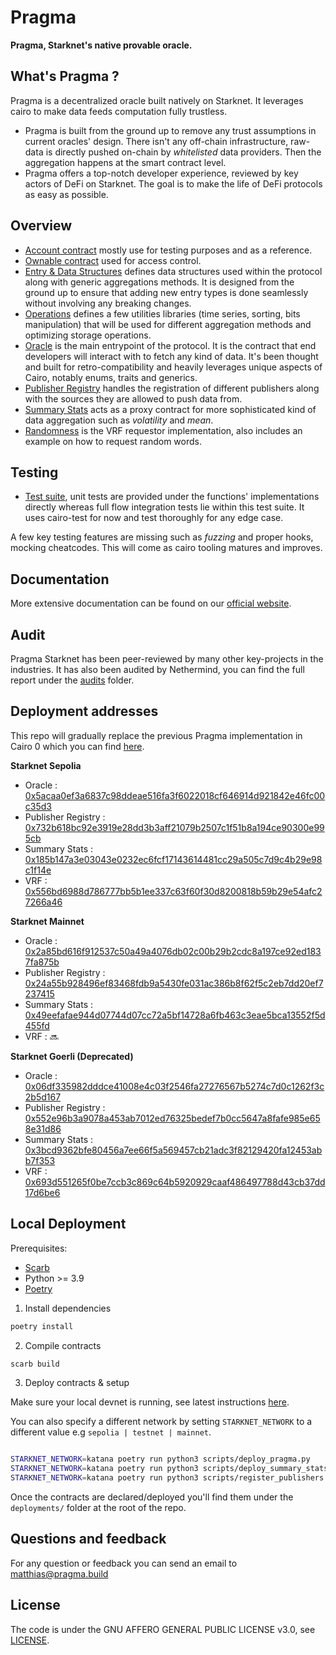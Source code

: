 # Pragma

**Pragma, Starknet's native provable oracle.**

What's Pragma ?
---

Pragma is a decentralized oracle built natively on Starknet. It leverages cairo to make data feeds computation fully trustless.

-  Pragma is built from the ground up to remove any trust assumptions in current oracles' design.
There isn't any off-chain infrastructure, raw-data is directly pushed on-chain by *whitelisted* data providers. Then the aggregation happens at the smart contract level.
- Pragma offers a top-notch developer experience, reviewed by key actors of DeFi on Starknet. The goal is to make the life of DeFi protocols as easy as possible.

Overview
---

- <a href="/src/account">Account contract</a> mostly use for testing purposes and as a reference.
- <a href="/src/admin">Ownable contract</a> used for access control.
- <a href="/src/entry">Entry & Data Structures</a> defines data structures used within the protocol along with generic aggregations methods. It is designed from the ground up to ensure that adding new entry types is done seamlessly without involving any breaking changes.
- <a href="/src/operations">Operations</a> defines a few utilities libraries (time series, sorting, bits manipulation) that will be used for different aggregation methods and optimizing storage operations.
- <a href="/src/oracle">Oracle</a> is the main entrypoint of the protocol. It is the contract that end developers will interact with to fetch any kind of data. It's been thought and built for retro-compatibility and heavily leverages unique aspects of Cairo, notably enums, traits and generics.
- <a href="/src/publisher_registry">Publisher Registry</a> handles the registration of different publishers along with the sources they are allowed to push data from.
- <a href="/src/compute_engines">Summary Stats</a> acts as a proxy contract for more sophisticated kind of data aggregation such as *volatility* and *mean*.
- <a href="/src/randomness">Randomness</a> is the VRF requestor implementation, also includes an example on how to request random words.

## Testing

- <a href="/src/tests">Test suite</a>, unit tests are provided under the functions' implementations directly whereas full flow integration tests lie within this test suite. It uses cairo-test for now and test thoroughly for any edge case.

A few key testing features are missing such as *fuzzing* and proper hooks, mocking cheatcodes. This will come as cairo tooling matures and improves.

Documentation
---

More extensive documentation can be found on our [official website](https://docs.pragma.build/).

Audit
---

Pragma Starknet has been peer-reviewed by many other key-projects in the industries.
It has also been audited by Nethermind, you can find the full report under the <a href='/audits'>audits</a> folder.


Deployment addresses
---

This repo will gradually replace the previous Pragma implementation in Cairo 0 which you can find [here](https://github.com/Astraly-Labs/pragma-contracts).

**Starknet Sepolia**
- Oracle : [0x5acaa0ef3a6837c98ddeae516fa3f6022018cf646914d921842e46fc00c35d3](https://goerli.voyager.online/contract/0x5acaa0ef3a6837c98ddeae516fa3f6022018cf646914d921842e46fc00c35d3)
- Publisher Registry : [0x732b618bc92e3919e28dd3b3aff21079b2507c1f51b8a194ce90300e995cb](https://goerli.voyager.online/contract/0x732b618bc92e3919e28dd3b3aff21079b2507c1f51b8a194ce90300e995cb)
- Summary Stats : [0x185b147a3e03043e0232ec6fcf17143614481cc29a505c7d9c4b29e98c1f14e](https://goerli.voyager.online/contract/0x185b147a3e03043e0232ec6fcf17143614481cc29a505c7d9c4b29e98c1f14e)
- VRF : [0x556bd6988d786777bb5b1ee337c63f60f30d8200818b59b29e54afc27266a46](https://goerli.voyager.online/contract/0x556bd6988d786777bb5b1ee337c63f60f30d8200818b59b29e54afc27266a46)

**Starknet Mainnet**
- Oracle : [0x2a85bd616f912537c50a49a4076db02c00b29b2cdc8a197ce92ed1837fa875b](https://voyager.online/contract/0x2a85bd616f912537c50a49a4076db02c00b29b2cdc8a197ce92ed1837fa875b)
- Publisher Registry : [0x24a55b928496ef83468fdb9a5430fe031ac386b8f62f5c2eb7dd20ef7237415](https://voyager.online/contract/0x24a55b928496ef83468fdb9a5430fe031ac386b8f62f5c2eb7dd20ef7237415)
- Summary Stats : [0x49eefafae944d07744d07cc72a5bf14728a6fb463c3eae5bca13552f5d455fd](https://voyager.online/contract/0x49eefafae944d07744d07cc72a5bf14728a6fb463c3eae5bca13552f5d455fd)
- VRF : 🔜

**Starknet Goerli (Deprecated)**
- Oracle : [0x06df335982dddce41008e4c03f2546fa27276567b5274c7d0c1262f3c2b5d167](https://goerli.voyager.online/contract/0x06df335982dddce41008e4c03f2546fa27276567b5274c7d0c1262f3c2b5d167)
- Publisher Registry : [0x552e96b3a9078a453ab7012ed76325bedef7b0cc5647a8fafe985e658e31d86](https://goerli.voyager.online/contract/0x552e96b3a9078a453ab7012ed76325bedef7b0cc5647a8fafe985e658e31d86)
- Summary Stats : [0x3bcd9362bfe80456a7ee66f5a569457cb21adc3f82129420fa12453abb7f353](https://goerli.voyager.online/contract/0x3bcd9362bfe80456a7ee66f5a569457cb21adc3f82129420fa12453abb7f353)
- VRF : [0x693d551265f0be7ccb3c869c64b5920929caaf486497788d43cb37dd17d6be6](https://goerli.voyager.online/contract/0x693d551265f0be7ccb3c869c64b5920929caaf486497788d43cb37dd17d6be6)

Local Deployment
---

Prerequisites:
- [Scarb](https://docs.swmansion.com/scarb/)
- Python >= 3.9
- [Poetry](https://python-poetry.org/)

1. Install dependencies

```bash
poetry install
```

2. Compile contracts

```bash
scarb build
```

3. Deploy contracts & setup

Make sure your local devnet is running, see latest instructions [here](https://book.dojoengine.org/toolchain/katana/reference.html).

You can also specify a different network by setting `STARKNET_NETWORK` to a different value e.g `sepolia | testnet | mainnet`.

```bash

STARKNET_NETWORK=katana poetry run python3 scripts/deploy_pragma.py
STARKNET_NETWORK=katana poetry run python3 scripts/deploy_summary_stats.py
STARKNET_NETWORK=katana poetry run python3 scripts/register_publishers.py

```

Once the contracts are declared/deployed you'll find them under the `deployments/` folder at the root of the repo.


Questions and feedback
---

For any question or feedback you can send an email to <matthias@pragma.build>

License
---

The code is under the GNU AFFERO GENERAL PUBLIC LICENSE v3.0, see <a href="./LICENSE">LICENSE</a>.
